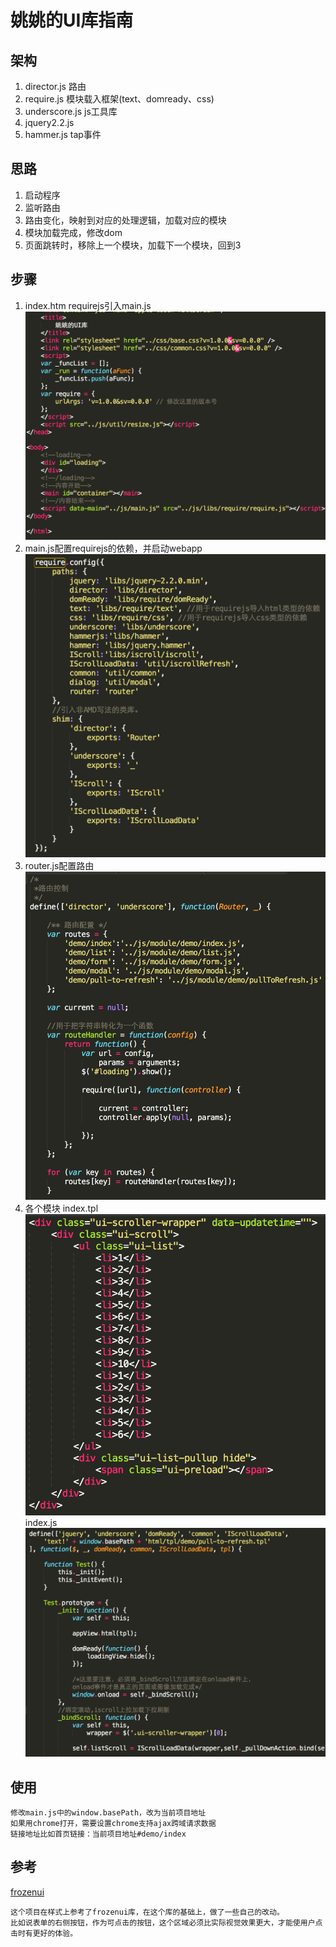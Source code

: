 #  姚姚的UI库指南

##  架构

1.	director.js 路由
2.	require.js	 模块载入框架(text、domready、css)
3.	underscore.js js工具库
4.	jquery2.2.js
5.	hammer.js tap事件

##  思路

1.	启动程序
2.	监听路由
3.	路由变化，映射到对应的处理逻辑，加载对应的模块
4.	模块加载完成，修改dom
5.	页面跳转时，移除上一个模块，加载下一个模块，回到3

##  步骤
1.	index.htm
	requirejs引入main.js
	![1](img/readme/1.png)
2.	main.js配置requirejs的依赖，并启动webapp
	![2](img/readme/2.png)
3.	router.js配置路由
	![3](img/readme/3.png)
4.	各个模块
	index.tpl
	![4](img/readme/4.png)
	index.js
	![5](img/readme/5.png)

##	使用
	修改main.js中的window.basePath，改为当前项目地址
	如果用chrome打开，需要设置chrome支持ajax跨域请求数据
	链接地址比如首页链接：当前项目地址#demo/index

##	参考

[frozenui](http://frozenui.github.io/frozenui/demo/index.html)
	
	这个项目在样式上参考了frozenui库，在这个库的基础上，做了一些自己的改动。
	比如说表单的右侧按钮，作为可点击的按钮，这个区域必须比实际视觉效果更大，才能使用户点击时有更好的体验。